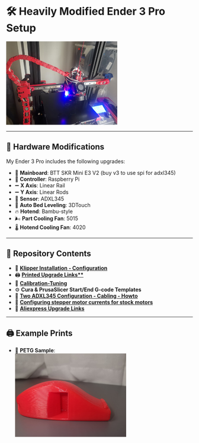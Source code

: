 # 🛠️ Heavily Modified Ender 3 Pro Setup

<img src="./x%20axis%20linear%20rail/main.jpg" alt="Ender 3 Pro with X-axis linear rail" width="300"/>

---

## 🔧 Hardware Modifications

My Ender 3 Pro includes the following upgrades:

- 🧠 **Mainboard**: BTT SKR Mini E3 V2 (buy v3 to use spi for adxl345) 
- 🍓 **Controller**: Raspberry Pi  
- ➖ **X Axis**: Linear Rail  
- ➖ **Y Axis**: Linear Rods  
- 📐 **Sensor**: ADXL345  
- 📍 **Auto Bed Leveling**: 3DTouch  
- 🔥 **Hotend**: Bambu-style  
- 🌬️ **Part Cooling Fan**: 5015  
- 🌡️ **Hotend Cooling Fan**: 4020  

---

## 📂 Repository Contents

- 🧾 **[Klipper Installation - Configuration](klipper.md)**
- 🖨️ **[Printed Upgrade Links**](printupgrades.md)**  
- 🧪 **[Calibration-Tuning](calibration.md)**
- ⚙️ **Cura & PrusaSlicer Start/End G-code Templates**
- 🔧 **[Two ADXL345 Configuration - Cabling - Howto](adxl345.md)**
- 🔧 **[Configuring stepper motor currents for stock motors](motor_currents.md)**
- 🛒 **[Aliexpress Upgrade Links](buyupgrades.md)**

---
## 🖨️ Example Prints

- 🧵 **PETG Sample**:  
  <img src="./sample_prints/1_petg_print_sample.jpeg" alt="PETG sample print" width="300"/>
